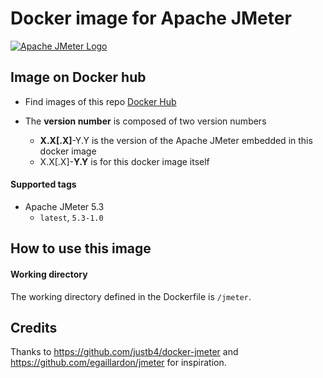 # Docker image for Apache JMeter

[![Apache JMeter Logo](https://jmeter.apache.org/images/logo.svg)](https://jmeter.apache.org)

## Image on Docker hub

* Find images of this repo [Docker Hub](https://hub.docker.com/r/avitalique/jmeter)

* The **version number** is composed of two version numbers
	* **X.X[.X]**-Y.Y is the version of the Apache JMeter embedded in this docker image
	* X.X[.X]-**Y.Y** is for this docker image itself

#### Supported tags

* Apache JMeter 5.3
	* `latest`, `5.3-1.0`

## How to use this image

#### Working directory

The working directory defined in the Dockerfile is `/jmeter`.

## Credits
Thanks to https://github.com/justb4/docker-jmeter and https://github.com/egaillardon/jmeter for inspiration.